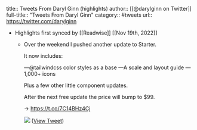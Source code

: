 title:: Tweets From Daryl Ginn (highlights)
author:: [[@darylginn on Twitter]]
full-title:: "Tweets From Daryl Ginn"
category:: #tweets
url:: https://twitter.com/darylginn

- Highlights first synced by [[Readwise]] [[Nov 19th, 2022]]
	- Over the weekend I pushed another update to Starter.
	  
	  It now includes:
	  
	  —@tailwindcss color styles as a base
	  —A scale and layout guide
	  —1,000+ icons
	  
	  Plus a few other little component updates.
	  
	  After the next free update the price will bump to $99.
	  
	  → https://t.co/7C14BHz4Cj 
	  
	  ![](https://pbs.twimg.com/media/FRNN68uXIAAHFsC.png) ([View Tweet](https://twitter.com/darylginn/status/1518644424011620354))